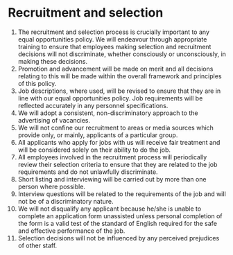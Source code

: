 # Recruitment and selection

1. The recruitment and selection process is crucially important to any equal opportunities policy. We will endeavour through appropriate training to ensure that employees making selection and recruitment decisions will not discriminate, whether consciously or unconsciously, in making these decisions.
2. Promotion and advancement will be made on merit and all decisions relating to this will be made within the overall framework and principles of this policy.
3. Job descriptions, where used, will be revised to ensure that they are in line with our equal opportunities policy. Job requirements will be reflected accurately in any personnel specifications.
4. We will adopt a consistent, non-discriminatory approach to the advertising of vacancies.
5. We will not confine our recruitment to areas or media sources which provide only, or mainly, applicants of a particular group.
6. All applicants who apply for jobs with us will receive fair treatment and will be considered solely on their ability to do the job.
7. All employees involved in the recruitment process will periodically review their selection criteria to ensure that they are related to the job requirements and do not unlawfully discriminate.
8. Short listing and interviewing will be carried out by more than one person where possible.
9. Interview questions will be related to the requirements of the job and will not be of a discriminatory nature.
10. We will not disqualify any applicant because he/she is unable to complete an application form unassisted unless personal completion of the form is a valid test of the standard of English required for the safe and effective performance of the job.
11. Selection decisions will not be influenced by any perceived prejudices of other staff.
